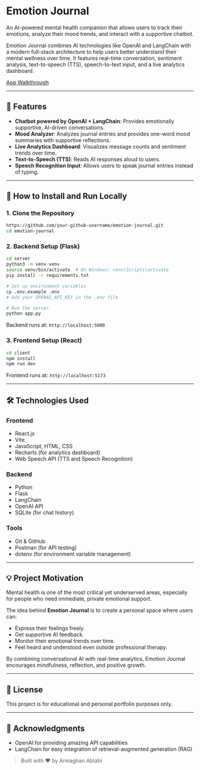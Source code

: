 
# Emotion Journal

An AI-powered mental health companion that allows users to track their emotions, analyze their mood trends, and interact with a supportive chatbot.

Emotion Journal combines AI technologies like OpenAI and LangChain with a modern full-stack architecture to help users better understand their mental wellness over time. It features real-time conversation, sentiment analysis, text-to-speech (TTS), speech-to-text input, and a live analytics dashboard.

[App Walkthrough](src/assets/Walkthrough.gif)


---

## 🌟 Features

- **Chatbot powered by OpenAI + LangChain**: Provides emotionally supportive, AI-driven conversations.
- **Mood Analyzer**: Analyzes journal entries and provides one-word mood summaries with supportive reflections.
- **Live Analytics Dashboard**: Visualizes message counts and sentiment trends over time.
- **Text-to-Speech (TTS)**: Reads AI responses aloud to users.
- **Speech Recognition Input**: Allows users to speak journal entries instead of typing.

---

## 🚀 How to Install and Run Locally

### 1. Clone the Repository
```bash
https://github.com/your-github-username/emotion-journal.git
cd emotion-journal
```

### 2. Backend Setup (Flask)
```bash
cd server
python3 -m venv venv
source venv/bin/activate  # On Windows: venv\Scripts\activate
pip install -r requirements.txt

# Set up environment variables
cp .env.example .env
# Add your OPENAI_API_KEY in the .env file

# Run the server
python app.py
```
Backend runs at: `http://localhost:5000`

### 3. Frontend Setup (React)
```bash
cd client
npm install
npm run dev
```
Frontend runs at: `http://localhost:5173`

---

## 🛠️ Technologies Used

### Frontend
- React.js
- Vite
- JavaScript, HTML, CSS
- Recharts (for analytics dashboard)
- Web Speech API (TTS and Speech Recognition)

### Backend
- Python
- Flask
- LangChain
- OpenAI API
- SQLite (for chat history)

### Tools
- Git & GitHub
- Postman (for API testing)
- dotenv (for environment variable management)

---

## 💡 Project Motivation

Mental health is one of the most critical yet underserved areas, especially for people who need immediate, private emotional support.

The idea behind **Emotion Journal** is to create a personal space where users can:
- Express their feelings freely.
- Get supportive AI feedback.
- Monitor their emotional trends over time.
- Feel heard and understood even outside professional therapy.

By combining conversational AI with real-time analytics, Emotion Journal encourages mindfulness, reflection, and positive growth.

---

## 📄 License

This project is for educational and personal portfolio purposes only.

---

## 🙌 Acknowledgments

- OpenAI for providing amazing API capabilities
- LangChain for easy integration of retrieval-augmented generation (RAG)

> Built with ❤️ by Armaghan Abtahi
